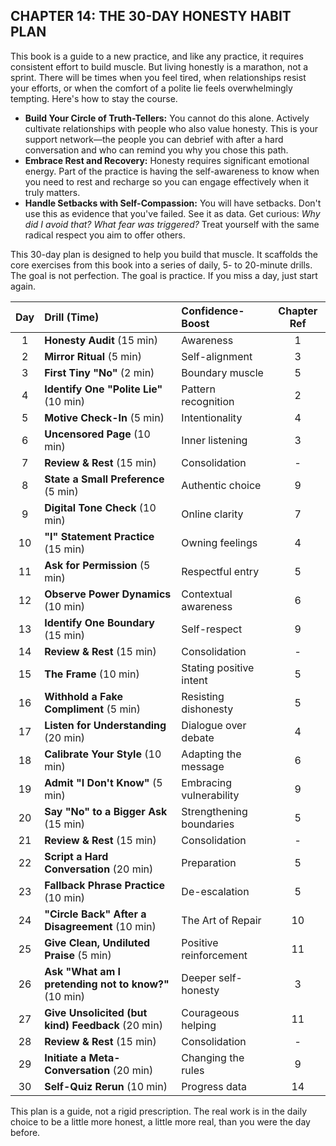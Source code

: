 ## CHAPTER 14: THE 30-DAY HONESTY HABIT PLAN

This book is a guide to a new practice, and like any practice, it requires consistent effort to build muscle. But living honestly is a marathon, not a sprint. There will be times when you feel tired, when relationships resist your efforts, or when the comfort of a polite lie feels overwhelmingly tempting. Here's how to stay the course.

*   **Build Your Circle of Truth-Tellers:** You cannot do this alone. Actively cultivate relationships with people who also value honesty. This is your support network—the people you can debrief with after a hard conversation and who can remind you why you chose this path.
*   **Embrace Rest and Recovery:** Honesty requires significant emotional energy. Part of the practice is having the self-awareness to know when you need to rest and recharge so you can engage effectively when it truly matters.
*   **Handle Setbacks with Self-Compassion:** You will have setbacks. Don't use this as evidence that you've failed. See it as data. Get curious: *Why did I avoid that? What fear was triggered?* Treat yourself with the same radical respect you aim to offer others.

This 30-day plan is designed to help you build that muscle. It scaffolds the core exercises from this book into a series of daily, 5- to 20-minute drills. The goal is not perfection. The goal is practice. If you miss a day, just start again.

| Day | Drill (Time) | Confidence-Boost | Chapter Ref |
|:---:|:---|:---|:---:|
| 1 | **Honesty Audit** (15 min) | Awareness | 1 |
| 2 | **Mirror Ritual** (5 min) | Self-alignment | 3 |
| 3 | **First Tiny "No"** (2 min) | Boundary muscle | 5 |
| 4 | **Identify One "Polite Lie"** (10 min) | Pattern recognition | 2 |
| 5 | **Motive Check-In** (5 min) | Intentionality | 4 |
| 6 | **Uncensored Page** (10 min) | Inner listening | 3 |
| 7 | **Review & Rest** (15 min) | Consolidation | - |
| 8 | **State a Small Preference** (5 min) | Authentic choice | 9 |
| 9 | **Digital Tone Check** (10 min) | Online clarity | 7 |
| 10 | **"I" Statement Practice** (15 min) | Owning feelings | 4 |
| 11 | **Ask for Permission** (5 min) | Respectful entry | 5 |
| 12 | **Observe Power Dynamics** (10 min) | Contextual awareness | 6 |
| 13 | **Identify One Boundary** (15 min) | Self-respect | 9 |
| 14 | **Review & Rest** (15 min) | Consolidation | - |
| 15 | **The Frame** (10 min) | Stating positive intent | 5 |
| 16 | **Withhold a Fake Compliment** (5 min) | Resisting dishonesty | 5 |
| 17 | **Listen for Understanding** (20 min) | Dialogue over debate | 4 |
| 18 | **Calibrate Your Style** (10 min) | Adapting the message | 6 |
| 19 | **Admit "I Don't Know"** (5 min) | Embracing vulnerability | 9 |
| 20 | **Say "No" to a Bigger Ask** (15 min) | Strengthening boundaries | 5 |
| 21 | **Review & Rest** (15 min) | Consolidation | - |
| 22 | **Script a Hard Conversation** (20 min) | Preparation | 5 |
| 23 | **Fallback Phrase Practice** (10 min) | De-escalation | 5 |
| 24 | **"Circle Back" After a Disagreement** (10 min) | The Art of Repair | 10 |
| 25 | **Give Clean, Undiluted Praise** (5 min) | Positive reinforcement | 11 |
| 26 | **Ask "What am I pretending not to know?"** (10 min) | Deeper self-honesty | 3 |
| 27 | **Give Unsolicited (but kind) Feedback** (20 min) | Courageous helping | 11 |
| 28 | **Review & Rest** (15 min) | Consolidation | - |
| 29 | **Initiate a Meta-Conversation** (20 min) | Changing the rules | 9 |
| 30 | **Self-Quiz Rerun** (10 min) | Progress data | 14 |

This plan is a guide, not a rigid prescription. The real work is in the daily choice to be a little more honest, a little more real, than you were the day before.
